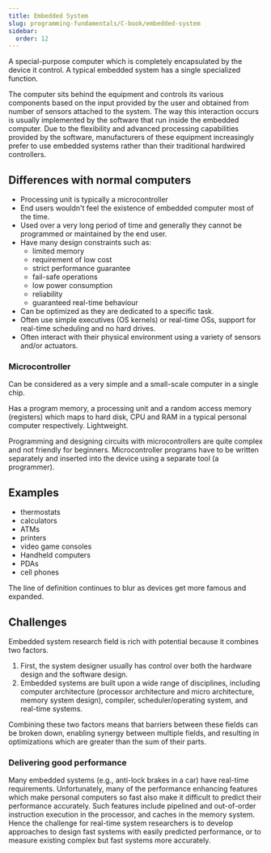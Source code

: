 ```yaml
---
title: Embedded System
slug: programming-fundamentals/C-book/embedded-system
sidebar:
  order: 12
---
```


A special-purpose computer which is completely encapsulated by the device it
control. A typical embedded system has a single specialized function.

The computer sits behind the equipment and controls its various components based
on the input provided by the user and obtained from number of sensors attached
to the system. The way this interaction occurs is usually implemented by the
software that run inside the embedded computer. Due to the flexibility and
advanced processing capabilities provided by the software, manufacturers of
these equipment increasingly prefer to use embedded systems rather than their
traditional hardwired controllers.

## Differences with normal computers

- Processing unit is typically a microcontroller
- End users wouldn't feel the existence of embedded computer most of the time.
- Used over a very long period of time and generally they cannot be programmed
  or maintained by the end user.
- Have many design constraints such as:
  - limited memory
  - requirement of low cost
  - strict performance guarantee
  - fail-safe operations
  - low power consumption
  - reliability
  - guaranteed real-time behaviour
- Can be optimized as they are dedicated to a specific task.
- Often use simple executives (OS kernels) or real-time OSs, support for
  real-time scheduling and no hard drives.
- Often interact with their physical environment using a variety of sensors
  and/or actuators.

### Microcontroller

Can be considered as a very simple and a small-scale computer in a single chip.

Has a program memory, a processing unit and a random access memory (registers)
which maps to hard disk, CPU and RAM in a typical personal computer
respectively. Lightweight.

Programming and designing circuits with microcontrollers are quite complex and
not friendly for beginners. Microcontroller programs have to be written
separately and inserted into the device using a separate tool (a programmer).

## Examples

- thermostats
- calculators
- ATMs
- printers
- video game consoles
- Handheld computers
- PDAs
- cell phones

The line of definition continues to blur as devices get more famous and
expanded.

## Challenges

Embedded system research field is rich with potential because it combines two
factors.

1. First, the system designer usually has control over both the hardware design
   and the software design.
2. Embedded systems are built upon a wide range of disciplines, including
   computer architecture (processor architecture and micro architecture, memory
   system design), compiler, scheduler/operating system, and real-time systems.

Combining these two factors means that barriers between these fields can be
broken down, enabling synergy between multiple fields, and resulting in
optimizations which are greater than the sum of their parts.

### Delivering good performance

Many embedded systems (e.g., anti-lock brakes in a car) have real-time
requirements. Unfortunately, many of the performance enhancing features which
make personal computers so fast also make it difficult to predict their
performance accurately. Such features include pipelined and out-of-order
instruction execution in the processor, and caches in the memory system. Hence
the challenge for real-time system researchers is to develop approaches to
design fast systems with easily predicted performance, or to measure existing
complex but fast systems more accurately.
